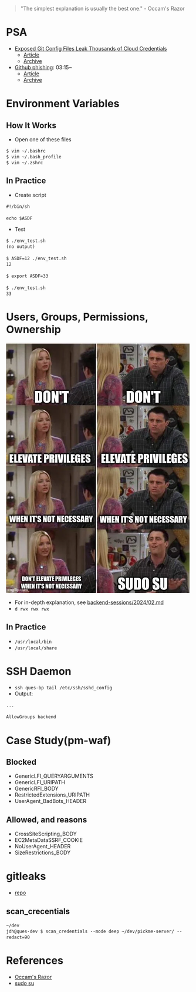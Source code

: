 > "The simplest explanation is usually the best one." - Occam's Razor

# PSA
- [Exposed Git Config Files Leak Thousands of Cloud Credentials](https://www.youtube.com/watch?v=xzdoo5M0KZ0)
  - [Article](https://sysdig.com/blog/emeraldwhale/)
  - [Archive](https://web.archive.org/web/20241126221849/https://sysdig.com/blog/emeraldwhale/)
- [Github phishing](https://www.youtube.com/watch?v=BFFQvTA12sk): 03:15~
  - [Article](https://www.infosecurity-magazine.com/news/phishing-goissue-targets-github/)
  - [Archive](https://web.archive.org/web/20241113122020/https://www.infosecurity-magazine.com/news/phishing-goissue-targets-github/)

# Environment Variables
## How It Works
- Open one of these files
```shell
$ vim ~/.bashrc
$ vim ~/.bash_profile
$ vim ~/.zshrc
```

## In Practice
- Create script
```vim
#!/bin/sh

echo $ASDF
```

- Test
```console
$ ./env_test.sh
(no output)

$ ASDF=12 ./env_test.sh
12

$ export ASDF=33

$ ./env_test.sh
33
```

# Users, Groups, Permissions, Ownership
![sudo-su-for-life](./images/sudo-su-for-life-v0-jvhjekm1mzrd1.webp)
- For in-depth explanation, see [backend-sessions/2024/02.md](/backend-sessions/2024/02.md)
- `d rwx rwx rwx`

## In Practice
- `/usr/local/bin`
- `/usr/local/share`

# SSH Daemon
- `ssh ques-bp tail /etc/ssh/sshd_config`
- Output:
```console
...
 
AllowGroups backend
```

# Case Study(pm-waf)
## Blocked
- GenericLFI_QUERYARGUMENTS
- GenericLFI_URIPATH
- GenericRFI_BODY
- RestrictedExtensions_URIPATH
- UserAgent_BadBots_HEADER

## Allowed, and reasons
- CrossSiteScripting_BODY
- EC2MetaDataSSRF_COOKIE
- NoUserAgent_HEADER
- SizeRestrictions_BODY

# gitleaks
- [repo](https://github.com/gitleaks/gitleaks)
## scan_crecentials
```console
~/dev
jdh@ques-dev $ scan_credentials --mode deep ~/dev/pickme-server/ --redact=90
```

# References
- [Occam's Razor](https://ko.wikipedia.org/wiki/%EC%98%A4%EC%BB%B4%EC%9D%98_%EB%A9%B4%EB%8F%84%EB%82%A0)
- [sudo su](https://www.reddit.com/r/linuxmemes/comments/1ft2bh1/sudo_su_for_life/)

